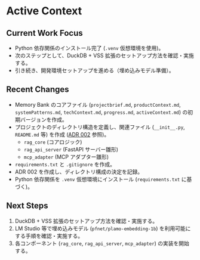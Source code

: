 # Active Context

## Current Work Focus

-   Python 依存関係のインストール完了 (`.venv` 仮想環境を使用)。
-   次のステップとして、DuckDB + VSS 拡張のセットアップ方法を確認・実施する。
-   引き続き、開発環境セットアップを進める（埋め込みモデル準備）。

## Recent Changes

-   Memory Bank のコアファイル (`projectbrief.md`, `productContext.md`, `systemPatterns.md`, `techContext.md`, `progress.md`, `activeContext.md`) の初期バージョンを作成。
-   プロジェクトのディレクトリ構造を定義し、関連ファイル (`__init__.py`, `README.md` 等) を作成 ([ADR 002](../../docs/ADR/002_モノレポディレクトリ構成.md) 参照)。
    -   `rag_core` (コアロジック)
    -   `rag_api_server` (FastAPI サーバー雛形)
    -   `mcp_adapter` (MCP アダプター雛形)
-   `requirements.txt` と `.gitignore` を作成。
-   ADR 002 を作成し、ディレクトリ構成の決定を記録。
-   Python 依存関係を `.venv` 仮想環境にインストール (`requirements.txt` に基づく)。

## Next Steps

1.  DuckDB + VSS 拡張のセットアップ方法を確認・実施する。
2.  LM Studio 等で埋め込みモデル (`pfnet/plamo-embedding-1b`) を利用可能にする手順を確認・実施する。
3.  各コンポーネント (`rag_core`, `rag_api_server`, `mcp_adapter`) の実装を開始する。

